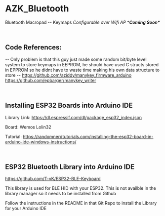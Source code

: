 # AZK_Bluetooth
Bluetooth Macropad -- Keymaps *Configurable over Wifi AP* \****Coming Soon\****

<Br>

## Code References:
-- Only problem is that this guy just made some random bit/byte level system to store keymaps in EEPROM, he should have used C structs stored in EPPROM so he didnt have to waste time making his own data structure to store --
https://github.com/aziddy/manykey_firmware_arduino
https://github.com/epbarger/manykey_writer

<Br>

## Installing ESP32 Boards into Arduino IDE 
Library Link:
https://dl.espressif.com/dl/package_esp32_index.json

Board: Wemos Lolin32

Tutorial:
https://randomnerdtutorials.com/installing-the-esp32-board-in-arduino-ide-windows-instructions/


<Br>

## ESP32 Bluetooth Library into Arduino IDE 

https://github.com/T-vK/ESP32-BLE-Keyboard

This library is used for BLE HID with your ESP32. This is not availble in the library manager so it needs to be installed from Github

Follow the instructions in the README in that Git Repo to install the Library for your Arduino IDE
